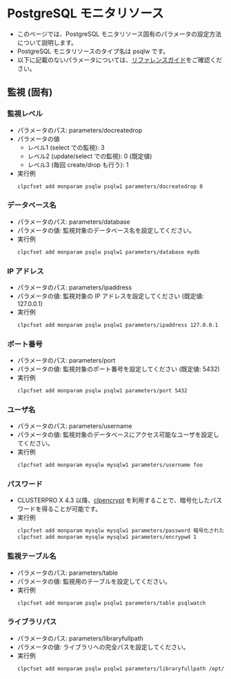 # PostgreSQL モニタリソース
- このページでは、PostgreSQL モニタリソース固有のパラメータの設定方法について説明します。
- PostgreSQL モニタリソースのタイプ名は psqlw です。
- 以下に記載のないパラメータについては、[リファレンスガイド](https://docs.nec.co.jp/sites/default/files/minisite/static/86695069-1c24-46d5-a3bf-72e81db4e4a7/clp_x43_linux/L43_RG_JP/L_RG_08.html#parameters-list-clpcfset-command)をご確認ください。

## 監視 (固有)
### 監視レベル
- パラメータのパス: parameters/docreatedrop
- パラメータの値
  - レベル1 (select での監視): 3
  - レベル2 (update/select での監視): 0 (既定値)
  - レベル3 (毎回 create/drop も行う): 1
- 実行例
  ```sh
  clpcfset add monparam psqlw psqlw1 parameters/docreatedrop 0
  ```

### データベース名
- パラメータのパス: parameters/database
- パラメータの値: 監視対象のデータベース名を設定してください。
- 実行例
  ```sh
  clpcfset add monparam psqlw psqlw1 parameters/database mydb
  ```

### IP アドレス
- パラメータのパス: parameters/ipaddress
- パラメータの値: 監視対象の IP アドレスを設定してください (既定値: 127.0.0.1)
- 実行例
  ```sh
  clpcfset add monparam psqlw psqlw1 parameters/ipaddress 127.0.0.1
  ```

### ポート番号
- パラメータのパス: parameters/port
- パラメータの値: 監視対象のポート番号を設定してください (既定値: 5432)
- 実行例
  ```sh
  clpcfset add monparam psqlw psqlw1 parameters/port 5432
  ```

### ユーザ名
- パラメータのパス: parameters/username
- パラメータの値: 監視対象のデータベースにアクセス可能なユーザを設定してください。
- 実行例
  ```sh
  clpcfset add monparam mysqlw mysqlw1 parameters/username foo
  ```

### パスワード
- CLUSTERPRO X 4.3 以降、[clpencrypt](https://docs.nec.co.jp/sites/default/files/minisite/static/7046aab7-c76f-436d-b513-53b9a20df485/clp_x43_linux/L43_RG_JP/L_RG_08.html#clpencrypt) を利用することで、暗号化したパスワードを得ることが可能です。
- 実行例
  ```sh
  clpcfset add monparam mysqlw mysqlw1 parameters/password 暗号化されたパスワード
  clpcfset add monparam mysqlw mysqlw1 parameters/encrypwd 1
  ```

### 監視テーブル名
- パラメータのパス: parameters/table
- パラメータの値: 監視用のテーブルを設定してください。
- 実行例
  ```sh
  clpcfset add monparam psqlw psqlw1 parameters/table psqlwatch
  ```

### ライブラリパス
- パラメータのパス: parameters/libraryfullpath
- パラメータの値: ライブラリへの完全パスを設定してください。
- 実行例
  ```sh
  clpcfset add monparam psqlw psqlw1 parameters/libraryfullpath /opt/PostgreSQL/10/lib/libpq.so.5.10
  ```
